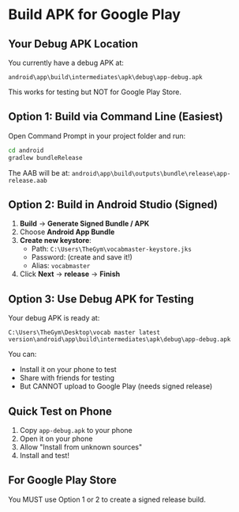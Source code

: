 # Build APK for Google Play

## Your Debug APK Location

You currently have a debug APK at:
```
android\app\build\intermediates\apk\debug\app-debug.apk
```

This works for testing but NOT for Google Play Store.

## Option 1: Build via Command Line (Easiest)

Open Command Prompt in your project folder and run:

```bash
cd android
gradlew bundleRelease
```

The AAB will be at: `android\app\build\outputs\bundle\release\app-release.aab`

## Option 2: Build in Android Studio (Signed)

1. **Build** → **Generate Signed Bundle / APK**
2. Choose **Android App Bundle**
3. **Create new keystore**:
   - Path: `C:\Users\TheGym\vocabmaster-keystore.jks`
   - Password: (create and save it!)
   - Alias: `vocabmaster`
4. Click **Next** → **release** → **Finish**

## Option 3: Use Debug APK for Testing

Your debug APK is ready at:
```
C:\Users\TheGym\Desktop\vocab master latest version\android\app\build\intermediates\apk\debug\app-debug.apk
```

You can:
- Install it on your phone to test
- Share with friends for testing
- But CANNOT upload to Google Play (needs signed release)

## Quick Test on Phone

1. Copy `app-debug.apk` to your phone
2. Open it on your phone
3. Allow "Install from unknown sources"
4. Install and test!

## For Google Play Store

You MUST use Option 1 or 2 to create a signed release build.

